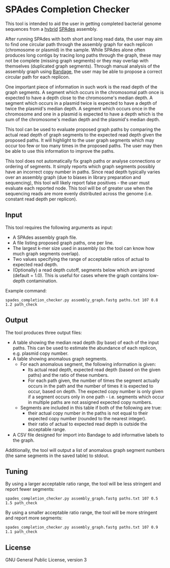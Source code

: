 # SPAdes Completion Checker

This tool is intended to aid the user in getting completed bacterial genome sequences from a [hybrid](http://bioinformatics.oxfordjournals.org/content/early/2015/12/16/bioinformatics.btv688) [SPAdes](http://bioinf.spbau.ru/spades) assembly.

After running SPAdes with both short and long read data, the user may aim to find one circular path through the assembly graph for each replicon (chromosome or plasmid) in the sample.  While SPAdes alone often produces long contigs by tracing long paths through the graph, these may not be complete (missing graph segments) or they may overlap with themselves (duplicated graph segments).  Through manual analysis of the assembly graph using  [Bandage](https://github.com/rrwick/Bandage), the user may be able to propose a correct circular path for each replicon.

One important piece of information in such work is the read depth of the graph segments.  A segment which occurs in the chromosomal path once is expected to have a depth close to the chromosome's median depth.  A segment which occurs in a plasmid twice is expected to have a depth of twice the plasmid's median depth.  A segment which occurs once in the chromosome and one in a plasmid is expected to have a depth which is the sum of the chromosome's median depth and the plasmid's median depth.

This tool can be used to evaluate proposed graph paths by comparing the actual read depth of graph segments to the expected read depth given the proposed paths.  It will highlight to the user graph segments which may occur too few or too many times in the proposed paths.  The user may then be able to use this information to improve the paths.

This tool does not automatically fix graph paths or analyse connections or ordering of segments.  It simply reports which graph segments possibly have an incorrect copy number in paths.  Since read depth typically varies over an assembly graph (due to biases in library preparation and sequencing), this tool will likely report false positives - the user must evaluate each reported node.  This tool will be of greater use when the sequencing reads are more evenly distributed across the genome (i.e. constant read depth per replicon).


## Input

This tool requires the following arguments as input:
* A SPAdes assembly graph file.
* A file listing proposed graph paths, one per line.
* The largest k-mer size used in assembly (so the tool can know how much graph segments overlap).
* Two values specifying the range of acceptable ratios of actual to expected read depth.
* (Optionally) a read depth cutoff, segments below which are ignored (default = 1.0).  This is useful for cases where the graph contains low-depth contamination.

Example command:

`spades_completion_checker.py assembly_graph.fastg paths.txt 107 0.8 1.2 path_check`


## Output

The tool produces three output files:
* A table showing the median read depth (by base) of each of the input paths.  This can be used to estimate the abundance of each replicon, e.g. plasmid copy number.
* A table showing anomalous graph segments.
  * For each anomalous segment, the following information is given:
    * Its actual read depth, expected read depth (based on the given paths) and the ratio of these numbers.
    * For each path given, the number of times the segment actually occurs in the path and the number of times it is expected to occur, based on depth.  The expected copy number is only given if a segment occurs only in one path - i.e. segments which occur in multiple paths are not assigned expected copy numbers.
  * Segments are included in this table if both of the following are true:
    * their actual copy number in the paths is not equal to their expected copy number (rounded to the nearest integer).
    * their ratio of actual to expected read depth is outside the acceptable range.
* A CSV file designed for import into Bandage to add informative labels to the graph.

Additionally, the tool will output a list of anomalous graph segment numbers (the same segments in the saved table) to stdout.


## Tuning

By using a larger acceptable ratio range, the tool will be less stringent and report fewer segments:

`spades_completion_checker.py assembly_graph.fastg paths.txt 107 0.5 1.5 path_check`

By using a smaller acceptable ratio range, the tool will be more stringent and report more segments:

`spades_completion_checker.py assembly_graph.fastg paths.txt 107 0.9 1.1 path_check`


## License

GNU General Public License, version 3
